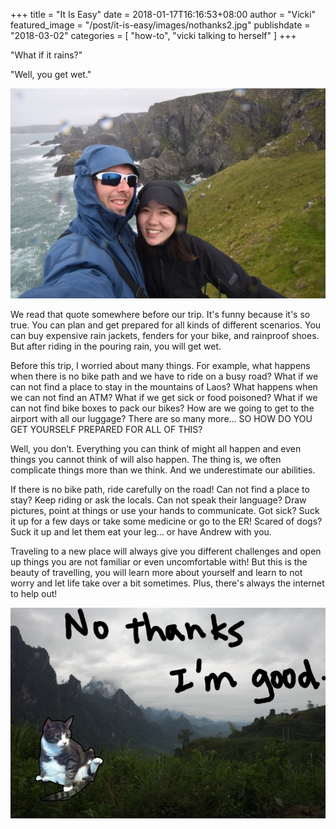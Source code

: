 +++
title = "It Is Easy"
date = 2018-01-17T16:16:53+08:00
author = "Vicki"
featured_image = "/post/it-is-easy/images/nothanks2.jpg"
publishdate = "2018-03-02"
categories = [ "how-to", "vicki talking to herself" ]
+++

"What if it rains?"

"Well, you get wet." <!--more-->

![rain photo](images/DSC_1503.NEF.jpg/)

We read that quote somewhere before our trip. It's funny because it's
so true. You can plan and get prepared for all kinds of different
scenarios. You can buy expensive rain jackets, fenders for your bike,
and rainproof shoes. But after riding in the pouring rain, you will
get wet.

Before this trip, I worried about many things. For example, what
happens when there is no bike path and we have to ride on a busy road?
What if we can not find a place to stay in the mountains of Laos? What
happens when we can not find an ATM? What if we get sick or food
poisoned? What if we can not find bike boxes to pack our bikes? How
are we going to get to the airport with all our luggage? There are so
many more… SO HOW DO YOU GET YOURSELF PREPARED FOR ALL OF THIS?

Well, you don’t. Everything you can think of might all happen and even
things you cannot think of will also happen. The thing is, we often
complicate things more than we think. And we underestimate our
abilities.

If there is no bike path, ride carefully on the road! Can not find a
place to stay? Keep riding or ask the locals. Can not speak their
language? Draw pictures, point at things or use your hands to
communicate. Got sick? Suck it up for a few days or take some medicine
or go to the ER! Scared of dogs? Suck it up and let them eat your leg…
or have Andrew with you. 

Traveling to a new place will always give you different challenges and
open up things you are not familiar or even uncomfortable with! But
this is the beauty of travelling, you will learn more about yourself
and learn to not worry and let life take over a bit sometimes. Plus,
there's always the internet to help out!

![Still No Thanks](images/no_thanks.jpg/)

